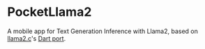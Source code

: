 # PocketLlama2
A mobile app for Text Generation Inference with Llama2, based on [llama2.c](https://github.com/karpathy/llama2.c)'s [Dart port](https://github.com/yiminghan/llama2.dart).
